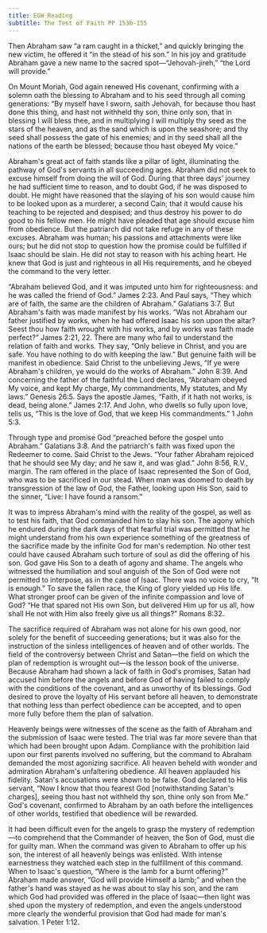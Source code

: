```yaml
---
title: EGW Reading
subtitle: The Test of Faith PP 153b-155
---
```


Then Abraham saw “a ram caught in a thicket,” and quickly bringing the new victim, he offered it “in the stead of his son.” In his joy and gratitude Abraham gave a new name to the sacred spot—“Jehovah-jireh,” “the Lord will provide.”

On Mount Moriah, God again renewed His covenant, confirming with a solemn oath the blessing to Abraham and to his seed through all coming generations: “By myself have I sworn, saith Jehovah, for because thou hast done this thing, and hast not withheld thy son, thine only son, that in blessing I will bless thee, and in multiplying I will multiply thy seed as the stars of the heaven, and as the sand which is upon the seashore; and thy seed shall possess the gate of his enemies; and in thy seed shall all the nations of the earth be blessed; because thou hast obeyed My voice.”

Abraham's great act of faith stands like a pillar of light, illuminating the pathway of God's servants in all succeeding ages. Abraham did not seek to excuse himself from doing the will of God. During that three days’ journey he had sufficient time to reason, and to doubt God, if he was disposed to doubt. He might have reasoned that the slaying of his son would cause him to be looked upon as a murderer, a second Cain; that it would cause his teaching to be rejected and despised; and thus destroy his power to do good to his fellow men. He might have pleaded that age should excuse him from obedience. But the patriarch did not take refuge in any of these excuses. Abraham was human; his passions and attachments were like ours; but he did not stop to question how the promise could be fulfilled if Isaac should be slain. He did not stay to reason with his aching heart. He knew that God is just and righteous in all His requirements, and he obeyed the command to the very letter.

“Abraham believed God, and it was imputed unto him for righteousness: and he was called the friend of God.” James 2:23. And Paul says, “They which are of faith, the same are the children of Abraham.” Galatians 3:7. But Abraham's faith was made manifest by his works. “Was not Abraham our father justified by works, when he had offered Isaac his son upon the altar? Seest thou how faith wrought with his works, and by works was faith made perfect?” James 2:21, 22. There are many who fail to understand the relation of faith and works. They say, “Only believe in Christ, and you are safe. You have nothing to do with keeping the law.” But genuine faith will be manifest in obedience. Said Christ to the unbelieving Jews, “If ye were Abraham's children, ye would do the works of Abraham.” John 8:39. And concerning the father of the faithful the Lord declares, “Abraham obeyed My voice, and kept My charge, My commandments, My statutes, and My laws.” Genesis 26:5. Says the apostle James, “Faith, if it hath not works, is dead, being alone.” James 2:17. And John, who dwells so fully upon love, tells us, “This is the love of God, that we keep His commandments.” 1 John 5:3.

Through type and promise God “preached before the gospel unto Abraham.” Galatians 3:8. And the patriarch's faith was fixed upon the Redeemer to come. Said Christ to the Jews. “Your father Abraham rejoiced that he should see My day; and he saw it, and was glad.” John 8:56, R.V., margin. The ram offered in the place of Isaac represented the Son of God, who was to be sacrificed in our stead. When man was doomed to death by transgression of the law of God, the Father, looking upon His Son, said to the sinner, “Live: I have found a ransom.”

It was to impress Abraham's mind with the reality of the gospel, as well as to test his faith, that God commanded him to slay his son. The agony which he endured during the dark days of that fearful trial was permitted that he might understand from his own experience something of the greatness of the sacrifice made by the infinite God for man's redemption. No other test could have caused Abraham such torture of soul as did the offering of his son. God gave His Son to a death of agony and shame. The angels who witnessed the humiliation and soul anguish of the Son of God were not permitted to interpose, as in the case of Isaac. There was no voice to cry, “It is enough.” To save the fallen race, the King of glory yielded up His life. What stronger proof can be given of the infinite compassion and love of God? “He that spared not His own Son, but delivered Him up for us all, how shall He not with Him also freely give us all things?” Romans 8:32.

The sacrifice required of Abraham was not alone for his own good, nor solely for the benefit of succeeding generations; but it was also for the instruction of the sinless intelligences of heaven and of other worlds. The field of the controversy between Christ and Satan—the field on which the plan of redemption is wrought out—is the lesson book of the universe. Because Abraham had shown a lack of faith in God's promises, Satan had accused him before the angels and before God of having failed to comply with the conditions of the covenant, and as unworthy of its blessings. God desired to prove the loyalty of His servant before all heaven, to demonstrate that nothing less than perfect obedience can be accepted, and to open more fully before them the plan of salvation.

Heavenly beings were witnesses of the scene as the faith of Abraham and the submission of Isaac were tested. The trial was far more severe than that which had been brought upon Adam. Compliance with the prohibition laid upon our first parents involved no suffering, but the command to Abraham demanded the most agonizing sacrifice. All heaven beheld with wonder and admiration Abraham's unfaltering obedience. All heaven applauded his fidelity. Satan's accusations were shown to be false. God declared to His servant, “Now I know that thou fearest God \[notwithstanding Satan's charges\], seeing thou hast not withheld thy son, thine only son from Me.” God's covenant, confirmed to Abraham by an oath before the intelligences of other worlds, testified that obedience will be rewarded.

It had been difficult even for the angels to grasp the mystery of redemption—to comprehend that the Commander of heaven, the Son of God, must die for guilty man. When the command was given to Abraham to offer up his son, the interest of all heavenly beings was enlisted. With intense earnestness they watched each step in the fulfillment of this command. When to Isaac's question, “Where is the lamb for a burnt offering?” Abraham made answer, “God will provide Himself a lamb;” and when the father's hand was stayed as he was about to slay his son, and the ram which God had provided was offered in the place of Isaac—then light was shed upon the mystery of redemption, and even the angels understood more clearly the wonderful provision that God had made for man's salvation. 1 Peter 1:12.